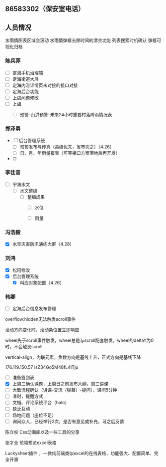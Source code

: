 
## 86583302（保安室电话）

## 人员情况

水雨情图表区域会滚动
水雨情弹框去除时间的清空功能
列表搜索时机确认
弹框可视化归档


### 陈兵菲

- [ ] 定海手机治理端
- [ ] 定海街道大屏
- [ ] 定海内涝详情页未对接的接口对接
- [ ] 定海后台功能
- [ ] 上虞问题修改
- [ ] 上虞
	- [ ] 预警-山洪预警-未来24小时重要村落降雨情况表


### 郑泽勇

- [ ] 后台管理系统
	- [ ] 预警发布与传真（县级优先，省市次之）（4.26）
	- [ ] 日、月、年雨量报表（可等接口方案落地后再开发）
- [ ] 


### 李佳音

- [ ] 宁海水文
	- [ ] 水文整编
		- [ ] 整编成果
			- [ ] 水位
			- [ ] 雨量


### 冯浩毅

- [x] 水旱灾害防汛演练大屏（4.28）

### 刘鸿

- [x] 松阳修改
- [x]  后台管理系统
	- [x] 叫应对象配置（4.26）

### 韩卿

- [ ] 定海后台信息发布管理




overflow:hidden无法触发scroll事件

滚动方向变化时，滚动条位置立即响应

wheel先于scroll事件触发，wheel总是与scroll配套触发。wheel的deltaY为0时，不会触发scroll


vertical-align，内联元素，负数方向是基线上升，正式方向是基线下降

176.119.150.57
lsZ34Go5M48fL4ITju




- [ ] 准备签到表
- [x] 上周三确认课题，上周日之前发布大纲，周三讲课
- [ ] 大致流程确认（讲课-交流（弹幕）-提问），课间5分钟
- [ ] 准时，提醒方式
- [ ] 文档、评论系统平台（halo）
- [ ] 缺乏互动
- [ ] 场地问题（座位不足）
- [ ] 询问众人，已经举行2次，是否有意见或补充，可之后反馈

陈立权
Css动画库以及一些工具的分享

张才全
前端预览excel表格

Luckysheet插件 ，一款纯前端类似excel的在线表格，功能强大、配置简单、完全开源